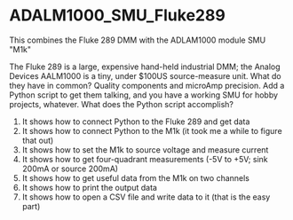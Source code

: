 # ADALM1000_SMU_Fluke289
This combines the Fluke 289 DMM with the ADLAM1000 module SMU "M1k"

The Fluke 289 is a large, expensive hand-held industrial DMM; the Analog Devices AALM1000 is a tiny, under $100US source-measure unit.
What do they have in common? Quality components and microAmp precision. Add a Python script to get them talking, and you have a working SMU for hobby projects, whatever.
What does the Python script accomplish? 
1) It shows how to connect Python to the Fluke 289 and get data
2) It shows how to connect Python to the M1k (it took me a while to figure that out)
3) It shows how to set the M1k to source voltage and measure current
4) It shows how to get four-quadrant measurements (-5V to +5V; sink 200mA or source 200mA)
5) It shows how to get useful data from the M1k on two channels
6) It shows how to print the output data
7) It shows how to open a CSV file and write data to it (that is the easy part)
